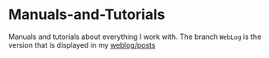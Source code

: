 # Manuals-and-Tutorials

Manuals and tutorials about everything I work with.
The branch `WebLog` is the version that is displayed in my [weblog/posts](https://amirsojoodi.github.io/posts)
